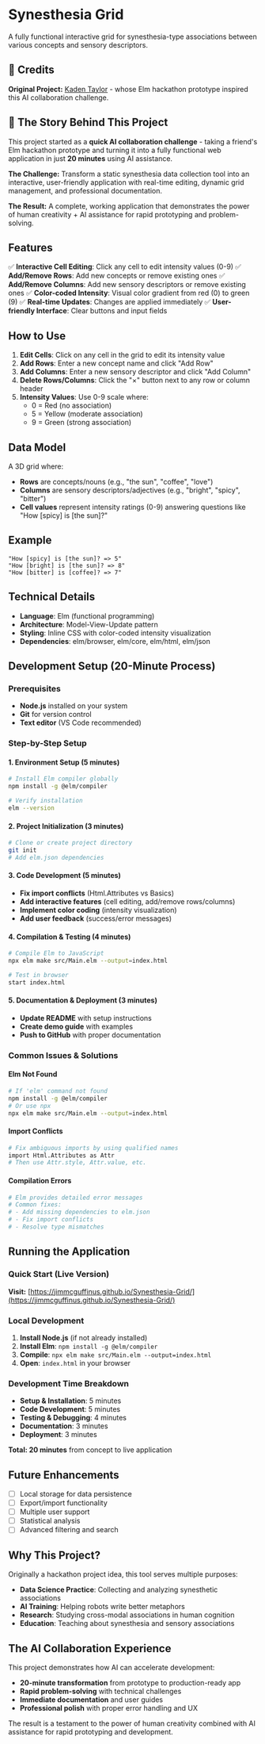 # Synesthesia Grid

A fully functional interactive grid for synesthesia-type associations between various concepts and sensory descriptors.

## 🙏 Credits

**Original Project:** [Kaden Taylor](https://github.com/kadenjtaylor) - whose Elm hackathon prototype inspired this AI collaboration challenge.

## 🚀 The Story Behind This Project

This project started as a **quick AI collaboration challenge** - taking a friend's Elm hackathon prototype and turning it into a fully functional web application in just **20 minutes** using AI assistance.

**The Challenge:** Transform a static synesthesia data collection tool into an interactive, user-friendly application with real-time editing, dynamic grid management, and professional documentation.

**The Result:** A complete, working application that demonstrates the power of human creativity + AI assistance for rapid prototyping and problem-solving.

## Features

✅ **Interactive Cell Editing**: Click any cell to edit intensity values (0-9)
✅ **Add/Remove Rows**: Add new concepts or remove existing ones
✅ **Add/Remove Columns**: Add new sensory descriptors or remove existing ones
✅ **Color-coded Intensity**: Visual color gradient from red (0) to green (9)
✅ **Real-time Updates**: Changes are applied immediately
✅ **User-friendly Interface**: Clear buttons and input fields

## How to Use

1. **Edit Cells**: Click on any cell in the grid to edit its intensity value
2. **Add Rows**: Enter a new concept name and click "Add Row"
3. **Add Columns**: Enter a new sensory descriptor and click "Add Column"
4. **Delete Rows/Columns**: Click the "×" button next to any row or column header
5. **Intensity Values**: Use 0-9 scale where:
   - 0 = Red (no association)
   - 5 = Yellow (moderate association)
   - 9 = Green (strong association)

## Data Model

A 3D grid where:
- **Rows** are concepts/nouns (e.g., "the sun", "coffee", "love")
- **Columns** are sensory descriptors/adjectives (e.g., "bright", "spicy", "bitter")
- **Cell values** represent intensity ratings (0-9) answering questions like "How [spicy] is [the sun]?"

## Example

```
"How [spicy] is [the sun]? => 5"
"How [bright] is [the sun]? => 8"
"How [bitter] is [coffee]? => 7"
```

## Technical Details

- **Language**: Elm (functional programming)
- **Architecture**: Model-View-Update pattern
- **Styling**: Inline CSS with color-coded intensity visualization
- **Dependencies**: elm/browser, elm/core, elm/html, elm/json

## Development Setup (20-Minute Process)

### Prerequisites
- **Node.js** installed on your system
- **Git** for version control
- **Text editor** (VS Code recommended)

### Step-by-Step Setup

#### 1. Environment Setup (5 minutes)
```bash
# Install Elm compiler globally
npm install -g @elm/compiler

# Verify installation
elm --version
```

#### 2. Project Initialization (3 minutes)
```bash
# Clone or create project directory
git init
# Add elm.json dependencies
```

#### 3. Code Development (5 minutes)
- **Fix import conflicts** (Html.Attributes vs Basics)
- **Add interactive features** (cell editing, add/remove rows/columns)
- **Implement color coding** (intensity visualization)
- **Add user feedback** (success/error messages)

#### 4. Compilation & Testing (4 minutes)
```bash
# Compile Elm to JavaScript
npx elm make src/Main.elm --output=index.html

# Test in browser
start index.html
```

#### 5. Documentation & Deployment (3 minutes)
- **Update README** with setup instructions
- **Create demo guide** with examples
- **Push to GitHub** with proper documentation

### Common Issues & Solutions

#### Elm Not Found
```bash
# If 'elm' command not found
npm install -g @elm/compiler
# Or use npx
npx elm make src/Main.elm --output=index.html
```

#### Import Conflicts
```bash
# Fix ambiguous imports by using qualified names
import Html.Attributes as Attr
# Then use Attr.style, Attr.value, etc.
```

#### Compilation Errors
```bash
# Elm provides detailed error messages
# Common fixes:
# - Add missing dependencies to elm.json
# - Fix import conflicts
# - Resolve type mismatches
```

## Running the Application

### Quick Start (Live Version)
**Visit:** [https://jimmcguffinus.github.io/Synesthesia-Grid/](https://jimmcguffinus.github.io/Synesthesia-Grid/)

### Local Development
1. **Install Node.js** (if not already installed)
2. **Install Elm**: `npm install -g @elm/compiler`
3. **Compile**: `npx elm make src/Main.elm --output=index.html`
4. **Open**: `index.html` in your browser

### Development Time Breakdown
- **Setup & Installation**: 5 minutes
- **Code Development**: 5 minutes  
- **Testing & Debugging**: 4 minutes
- **Documentation**: 3 minutes
- **Deployment**: 3 minutes

**Total: 20 minutes** from concept to live application

## Future Enhancements

- [ ] Local storage for data persistence
- [ ] Export/import functionality
- [ ] Multiple user support
- [ ] Statistical analysis
- [ ] Advanced filtering and search

## Why This Project?

Originally a hackathon project idea, this tool serves multiple purposes:
- **Data Science Practice**: Collecting and analyzing synesthetic associations
- **AI Training**: Helping robots write better metaphors
- **Research**: Studying cross-modal associations in human cognition
- **Education**: Teaching about synesthesia and sensory associations

## The AI Collaboration Experience

This project demonstrates how AI can accelerate development:
- **20-minute transformation** from prototype to production-ready app
- **Rapid problem-solving** with technical challenges
- **Immediate documentation** and user guides
- **Professional polish** with proper error handling and UX

The result is a testament to the power of human creativity combined with AI assistance for rapid prototyping and development.
